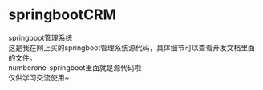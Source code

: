 # springbootCRM
 springboot管理系统
 <br>
 这是我在网上买的springboot管理系统源代码，具体细节可以查看开发文档里面的文件。<br>
 numberone-springboot里面就是源代码啦<br>
 仅供学习交流使用~
